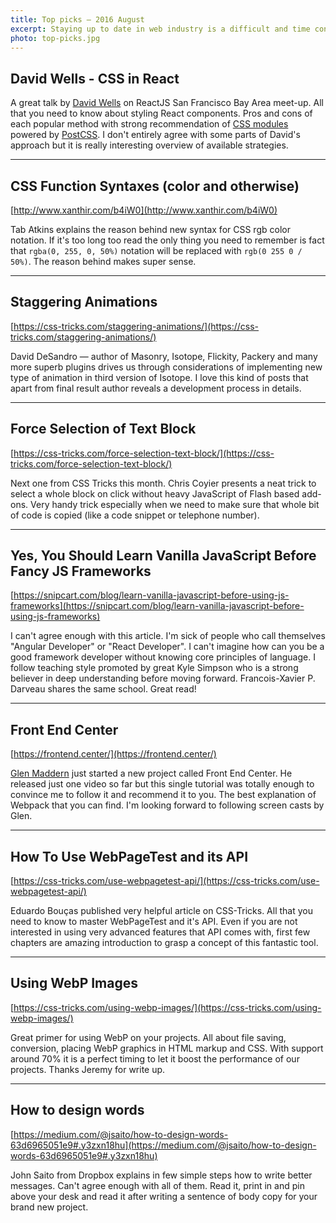 ```yaml
---
title: Top picks — 2016 August
excerpt: Staying up to date in web industry is a difficult and time consuming task. I would like to share with you my top finds from the past month.
photo: top-picks.jpg
---
```


## David Wells - CSS in React

A great talk by [David Wells](https://twitter.com/DavidWells) on ReactJS San Francisco Bay Area meet-up. All that you need to know about styling React components. Pros and cons of each popular method with strong recommendation of [CSS modules](https://github.com/css-modules/css-modules) powered by [PostCSS](http://postcss.org/). I don't entirely agree with some parts of David's approach but it is really interesting overview of available strategies.

- - -

## CSS Function Syntaxes (color and otherwise)

[http://www.xanthir.com/b4iW0](http://www.xanthir.com/b4iW0)

Tab Atkins explains the reason behind new syntax for CSS rgb color notation. If it's too long too read the only thing you need to remember is fact that `rgba(0, 255, 0, 50%)` notation will be replaced with `rgb(0 255 0 / 50%)`. The reason behind makes super sense.

- - -

## Staggering Animations

[https://css-tricks.com/staggering-animations/](https://css-tricks.com/staggering-animations/)

David DeSandro — author of Masonry, Isotope, Flickity, Packery and many more superb plugins drives us through considerations of implementing new type of animation in third version of Isotope. I love this kind of posts that apart from final result author reveals a development process in details.

- - -

## Force Selection of Text Block

[https://css-tricks.com/force-selection-text-block/](https://css-tricks.com/force-selection-text-block/)

Next one from CSS Tricks this month. Chris Coyier presents a neat trick to select a whole block on click without heavy JavaScript of Flash based add-ons. Very handy trick especially when we need to make sure that whole bit of code is copied (like a code snippet or telephone number).

- - -

## Yes, You Should Learn Vanilla JavaScript Before Fancy JS Frameworks

[https://snipcart.com/blog/learn-vanilla-javascript-before-using-js-frameworks](https://snipcart.com/blog/learn-vanilla-javascript-before-using-js-frameworks)

I can't agree enough with this article. I'm sick of people who call themselves "Angular Developer" or "React Developer". I can't imagine how can you be a good framework developer without knowing core principles of language. I follow teaching style promoted by great Kyle Simpson who is a strong believer in deep understanding before moving forward. Francois-Xavier P. Darveau shares the same school. Great read!

- - -

## Front End Center

[https://frontend.center/](https://frontend.center/)

[Glen Maddern](https://twitter.com/glenmaddern) just started a new project called Front End Center. He released just one video so far but this single tutorial was totally enough to convince me to follow it and recommend it to you. The best explanation of Webpack that you can find. I'm looking forward to following screen casts by Glen.

- - -

## How To Use WebPageTest and its API

[https://css-tricks.com/use-webpagetest-api/](https://css-tricks.com/use-webpagetest-api/)

Eduardo Bouças published very helpful article on CSS-Tricks. All that you need to know to master WebPageTest and it's API. Even if you are not interested in using very advanced features that API comes with, first few chapters are amazing introduction to grasp a concept of this fantastic tool.

- - -

## Using WebP Images

[https://css-tricks.com/using-webp-images/](https://css-tricks.com/using-webp-images/)

Great primer for using WebP on your projects. All about file saving, conversion, placing WebP graphics in HTML markup and CSS. With support around 70% it is a perfect timing to let it boost the performance of our projects. Thanks Jeremy for write up.

- - -

## How to design words

[https://medium.com/@jsaito/how-to-design-words-63d6965051e9#.y3zxn18hu](https://medium.com/@jsaito/how-to-design-words-63d6965051e9#.y3zxn18hu)

John Saito from Dropbox explains in few simple steps how to write better messages. Can't agree enough with all of them. Read it, print in and pin above your desk and read it after writing a sentence of body copy for your brand new project.

